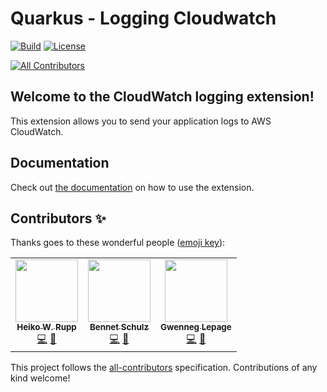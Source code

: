 # Quarkus - Logging Cloudwatch
[![Build](https://github.com/quarkiverse/quarkus-logging-cloudwatch/workflows/Build/badge.svg)](https://github.com/quarkiverse/quarkus-logging-cloudwatch/actions?query=workflow%3ABuild)
[![License](https://img.shields.io/badge/License-Apache%202.0-blue.svg)](https://opensource.org/licenses/Apache-2.0)

<!-- ALL-CONTRIBUTORS-BADGE:START - Do not remove or modify this section -->
[![All Contributors](https://img.shields.io/badge/all_contributors-3-orange.svg?style=flat-square)](#contributors-)
<!-- ALL-CONTRIBUTORS-BADGE:END -->

## Welcome to the CloudWatch logging extension!

This extension allows you to send your application logs to AWS CloudWatch.

## Documentation

Check out [the documentation](https://github.com/quarkiverse/quarkus-logging-cloudwatch/blob/main/docs/modules/ROOT/pages/index.adoc) on how
to use the extension.

## Contributors ✨

Thanks goes to these wonderful people ([emoji key](https://allcontributors.org/docs/en/emoji-key)):

<!-- ALL-CONTRIBUTORS-LIST:START - Do not remove or modify this section -->
<!-- prettier-ignore-start -->
<!-- markdownlint-disable -->
<table>
  <tr>
    <td align="center"><a href="https://medium.com/@pilhuhn"><img src="https://avatars.githubusercontent.com/u/208246?v=4?s=100" width="100px;" alt=""/><br /><sub><b>Heiko W. Rupp</b></sub></a><br /><a href="https://github.com/quarkiverse/quarkus-logging-cloudwatch/commits?author=pilhuhn" title="Code">💻</a> <a href="#maintenance-pilhuhn" title="Maintenance">🚧</a></td>
    <td align="center"><a href="http://bennet-schulz.com"><img src="https://avatars.githubusercontent.com/u/8372856?v=4?s=100" width="100px;" alt=""/><br /><sub><b>Bennet Schulz</b></sub></a><br /><a href="https://github.com/quarkiverse/quarkus-logging-cloudwatch/commits?author=bennetelli" title="Code">💻</a> <a href="#maintenance-bennetelli" title="Maintenance">🚧</a></td>
    <td align="center"><a href="https://github.com/gwenneg"><img src="https://avatars.githubusercontent.com/u/10584698?v=4?s=100" width="100px;" alt=""/><br /><sub><b>Gwenneg Lepage</b></sub></a><br /><a href="https://github.com/quarkiverse/quarkus-logging-cloudwatch/commits?author=gwenneg" title="Code">💻</a> <a href="#maintenance-gwenneg" title="Maintenance">🚧</a></td>
  </tr>
</table>

<!-- markdownlint-restore -->
<!-- prettier-ignore-end -->

<!-- ALL-CONTRIBUTORS-LIST:END -->

This project follows the [all-contributors](https://github.com/all-contributors/all-contributors) specification. Contributions of any kind welcome!
